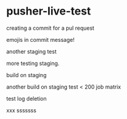 # pusher-live-test

creating a commit for a pul request

emojis in commit message!


another staging test



more testing staging.

build on staging

another build on staging
test < 200 job matrix

test log deletion

xxx
sssssss
